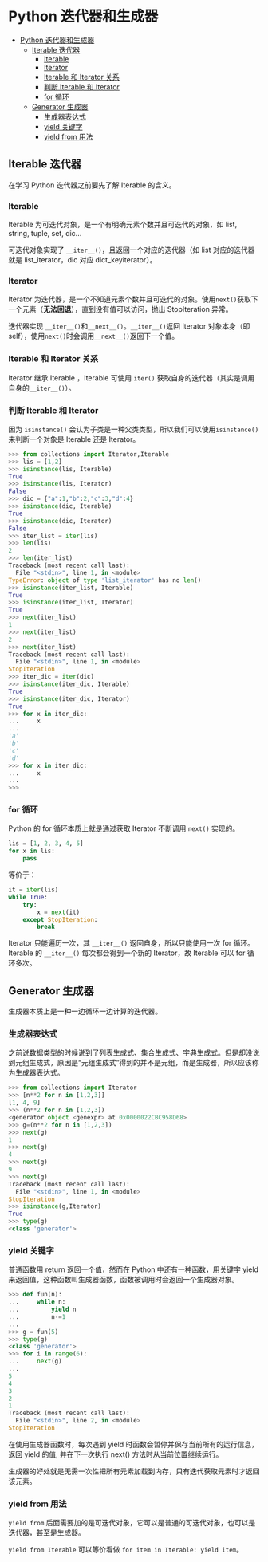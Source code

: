 # Python 迭代器和生成器

- [Python 迭代器和生成器](#python-迭代器和生成器)
  - [Iterable 迭代器](#iterable-迭代器)
    - [Iterable](#iterable)
    - [Iterator](#iterator)
    - [Iterable 和 Iterator 关系](#iterable-和-iterator-关系)
    - [判断 Iterable 和 Iterator](#判断-iterable-和-iterator)
    - [for 循环](#for-循环)
  - [Generator 生成器](#generator-生成器)
    - [生成器表达式](#生成器表达式)
    - [yield 关键字](#yield-关键字)
    - [yield from 用法](#yield-from-用法)

## Iterable 迭代器

在学习 Python 迭代器之前要先了解 Iterable 的含义。

### Iterable

Iterable 为可迭代对象，是一个有明确元素个数并且可迭代的对象，如 list, string, tuple, set, dic...

可迭代对象实现了 `__iter__()`，且返回一个对应的迭代器（如 list 对应的迭代器就是 list_iterator，dic 对应 dict_keyiterator）。

### Iterator

Iterator 为迭代器，是一个不知道元素个数并且可迭代的对象。使用`next()`获取下一个元素（**无法回退**），直到没有值可以访问，抛出 StopIteration 异常。

迭代器实现 `__iter__()`和`__next__()`。`__iter__()`返回 Iterator 对象本身（即 self），使用`next()`时会调用`__next__()`返回下一个值。

### Iterable 和 Iterator 关系

Iterator 继承 Iterable ，Iterable 可使用 `iter()` 获取自身的迭代器（其实是调用自身的`__iter__()`）。

### 判断 Iterable 和 Iterator

因为 `isinstance()` 会认为子类是一种父类类型，所以我们可以使用`isinstance()`来判断一个对象是 Iterable 还是 Iterator。

```python
>>> from collections import Iterator,Iterable
>>> lis = [1,2]
>>> isinstance(lis, Iterable)
True
>>> isinstance(lis, Iterator)
False
>>> dic = {"a":1,"b":2,"c":3,"d":4}
>>> isinstance(dic, Iterable)
True
>>> isinstance(dic, Iterator)
False
>>> iter_list = iter(lis)
>>> len(lis)
2
>>> len(iter_list)
Traceback (most recent call last):
  File "<stdin>", line 1, in <module>
TypeError: object of type 'list_iterator' has no len()
>>> isinstance(iter_list, Iterable)
True
>>> isinstance(iter_list, Iterator)
True
>>> next(iter_list)
1
>>> next(iter_list)
2
>>> next(iter_list)
Traceback (most recent call last):
  File "<stdin>", line 1, in <module>
StopIteration
>>> iter_dic = iter(dic)
>>> isinstance(iter_dic, Iterable)
True
>>> isinstance(iter_dic, Iterator)
True
>>> for x in iter_dic:
...     x
...
'a'
'b'
'c'
'd'
>>> for x in iter_dic:
...     x
...
>>>
```

### for 循环

Python 的 for 循环本质上就是通过获取 Iterator 不断调用 `next()` 实现的。

```python
lis = [1, 2, 3, 4, 5]
for x in lis:
    pass
```

等价于：

```python
it = iter(lis)
while True:
    try:
        x = next(it)
    except StopIteration:
        break
```

Iterator 只能遍历一次，其 `__iter__()` 返回自身，所以只能使用一次 for 循环。Iterable 的 `__iter__()` 每次都会得到一个新的 Iterator，故 Iterable 可以 for 循环多次。

## Generator 生成器

生成器本质上是一种一边循环一边计算的迭代器。

### 生成器表达式

之前说数据类型的时候说到了列表生成式、集合生成式、字典生成式。但是却没说到元组生成式，原因是“元组生成式”得到的并不是元组，而是生成器，所以应该称为生成器表达式。

```python
>>> from collections import Iterator
>>> [n**2 for n in [1,2,3]]
[1, 4, 9]
>>> (n**2 for n in [1,2,3])
<generator object <genexpr> at 0x0000022CBC958D68>
>>> g=(n**2 for n in [1,2,3])
>>> next(g)
1
>>> next(g)
4
>>> next(g)
9
>>> next(g)
Traceback (most recent call last):
  File "<stdin>", line 1, in <module>
StopIteration
>>> isinstance(g,Iterator)
True
>>> type(g)
<class 'generator'>
```

### yield 关键字

普通函数用 return 返回一个值，然而在 Python 中还有一种函数，用关键字 yield 来返回值，这种函数叫生成器函数，函数被调用时会返回一个生成器对象。

```python
>>> def fun(n):
...     while n:
...         yield n
...         n-=1
...
>>> g = fun(5)
>>> type(g)
<class 'generator'>
>>> for i in range(6):
...     next(g)
...
5
4
3
2
1
Traceback (most recent call last):
  File "<stdin>", line 2, in <module>
StopIteration
```

在使用生成器函数时，每次遇到 yield 时函数会暂停并保存当前所有的运行信息，返回 yield 的值, 并在下一次执行 next() 方法时从当前位置继续运行。

生成器的好处就是无需一次性把所有元素加载到内存，只有迭代获取元素时才返回该元素。

### yield from 用法

`yield from` 后面需要加的是可迭代对象，它可以是普通的可迭代对象，也可以是迭代器，甚至是生成器。

`yield from Iterable` 可以等价看做 `for item in Iterable: yield item`。
